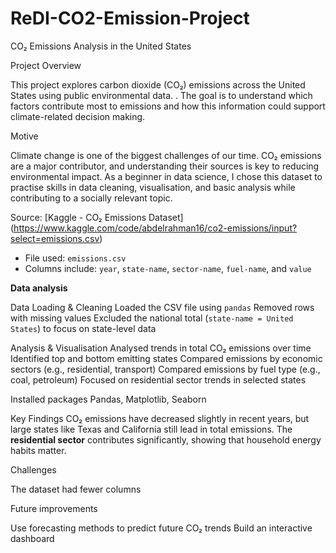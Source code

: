 # ReDI-CO2-Emission-Project
CO₂ Emissions Analysis in the United States



Project Overview

   This project explores carbon dioxide (CO₂) emissions across the United States using public environmental data. . 
   The goal is to understand which factors contribute most to emissions and how this information could support climate-related decision making.




Motive

Climate change is one of the biggest challenges of our time. CO₂ emissions are a major contributor, and understanding their sources is key to reducing environmental impact. 
As a beginner in data science, I chose this dataset to practise skills in data cleaning, visualisation, and basic analysis while contributing to a socially relevant topic.

Source: [Kaggle - CO₂ Emissions Dataset] (https://www.kaggle.com/code/abdelrahman16/co2-emissions/input?select=emissions.csv)
- File used: `emissions.csv`
- Columns include: `year`, `state-name`, `sector-name`, `fuel-name`, and `value` 



**Data analysis**

Data Loading & Cleaning
    Loaded the CSV file using `pandas`
    Removed rows with missing values 
    Excluded the national total (`state-name = United States`) to focus on state-level data 
    

Analysis & Visualisation
Analysed trends in total CO₂ emissions over time
Identified top and bottom emitting states
Compared emissions by economic sectors (e.g., residential, transport)
Compared emissions by fuel type (e.g., coal, petroleum)
Focused on residential sector trends in selected states


Installed packages 
Pandas, Matplotlib, Seaborn



Key Findings
CO₂ emissions have decreased slightly in recent years, but large states like Texas and California still lead in total emissions.
The **residential sector** contributes significantly, showing that household energy habits matter.




Challenges

The dataset had fewer columns 




Future improvements 

Use forecasting methods to predict future CO₂ trends
Build an interactive dashboard 


